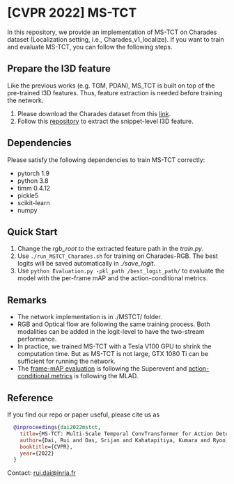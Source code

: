 # [CVPR 2022] MS-TCT 

In this repository, we provide an implementation of MS-TCT on Charades dataset (Localization setting, i.e., Charades_v1_localize). 
If you want to train and evaluate MS-TCT, you can follow the following steps. 

## Prepare the I3D feature
Like the previous works (e.g. TGM, PDAN), MS_TCT is built on top of the pre-trained I3D features. Thus, feature extraction is needed before training the network.  
1. Please download the Charades dataset from this [link](https://prior.allenai.org/projects/charades).
2. Follow this [repository](https://github.com/piergiaj/pytorch-i3d) to extract the snippet-level I3D feature. 

## Dependencies 
Please satisfy the following dependencies to train MS-TCT correctly: 
- pytorch 1.9
- python 3.8 
- timm 0.4.12
- pickle5
- scikit-learn
- numpy

## Quick Start
1. Change the _rgb_root_ to the extracted feature path in the _train.py_. 
2. Use `./run_MSTCT_Charades.sh` for training on Charades-RGB. The best logits will be saved automatically in _./save_logit_. 
3. Use `python Evaluation.py -pkl_path /best_logit_path/` to evaluate the model with the per-frame mAP and the action-conditional metrics.

## Remarks
- The network implementation is in ./MSTCT/ folder. 
- RGB and Optical flow are following the same training process. Both modalities can be added in the logit-level to have the two-stream performance. 
- In practice, we trained MS-TCT with a Tesla V100 GPU to shrink the computation time. But as MS-TCT is not large, GTX 1080 Ti can be sufficient for running the network. 
- The [frame-mAP evaluation](https://github.com/piergiaj/super-events-cvpr18/blob/master/apmeter.py) is following the Superevent and [action-conditional metrics](https://github.com/ptirupat/MLAD/blob/main/src/cooccur_metric.py) is following the MLAD.


## Reference
If you find our repo or paper useful, please cite us as
```bibtex
  @inproceedings{dai2022mstct,
    title={MS-TCT: Multi-Scale Temporal ConvTransformer for Action Detection},
    author={Dai, Rui and Das, Srijan and Kahatapitiya, Kumara and Ryoo, Michael and Bremond, Francois},
    booktitle={CVPR},
    year={2022}
  }
```
Contact: rui.dai@inria.fr
